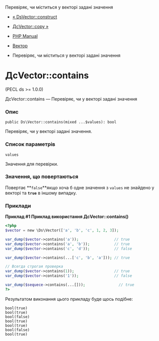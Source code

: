 Перевіряє, чи міститься у векторі задані значення

-   [« DsVector::construct](ds-vector.construct.html)
    
-   [ДсVector::copy »](ds-vector.copy.html)
    
-   [PHP Manual](index.html)
    
-   [Вектор](class.ds-vector.html)
    
-   Перевіряє, чи міститься у векторі задані значення
    

# ДсVector::contains

(PECL ds >= 1.0.0)

ДсVector::contains — Перевіряє, чи у векторі задані значення

### Опис

```methodsynopsis
public Ds\Vector::contains(mixed ...$values): bool
```

Перевіряє, чи у векторі задані значення.

### Список параметрів

`values`

Значення для перевірки.

### Значення, що повертаються

Повертає \*\*`false`\*\*якщо хоча б одне значення з `values` не знайдено у векторі та **`true`** в іншому випадку.

### Приклади

**Приклад #1 Приклад використання **ДсVector::contains()****

```php
<?php
$vector = new \Ds\Vector(['a', 'b', 'c', 1, 2, 3]);

var_dump($vector->contains('a'));                // true
var_dump($vector->contains('a', 'b'));           // true
var_dump($vector->contains('c', 'd'));           // false

var_dump($vector->contains(...['c', 'b', 'a'])); // true

// Всегда строгая проверка
var_dump($vector->contains(1));                  // true
var_dump($vector->contains('1'));                // false

var_dump($sequece->contains(...[]));               // true
?>
```

Результатом виконання цього прикладу буде щось подібне:

```
bool(true)
bool(true)
bool(false)
bool(true)
bool(true)
bool(false)
bool(true)
```